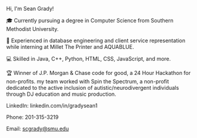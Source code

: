 

Hi, I'm Sean Grady!

:mortar_board: Currently pursuing a degree in Computer Science from Southern Methodist University.  

:briefcase: Experienced in database engineering and client service representation while interning at Millet The Printer and AQUABLUE.  

:computer: Skilled in Java, C++, Python, HTML, CSS, JavaScript, and more.  

:trophy: Winner of J.P. Morgan & Chase code for good, a 24 Hour Hackathon for non-profits. my team worked with Spin the Spectrum, a non-profit dedicated to the active inclusion of autistic/neurodivergent individuals through DJ education and music production.  


LinkedIn: linkedin.com/in/gradysean1  

Phone: 201-315-3219  

Email: scgrady@smu.edu  


